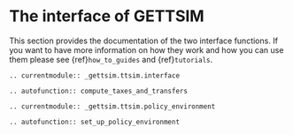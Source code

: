 # The interface of GETTSIM

This section provides the documentation of the two interface functions. If you want to
have more information on how they work and how you can use them please see
{ref}`how_to_guides` and {ref}`tutorials`.

```{eval-rst}
.. currentmodule:: _gettsim.ttsim.interface
```

```{eval-rst}
.. autofunction:: compute_taxes_and_transfers
```

```{eval-rst}
.. currentmodule:: _gettsim.ttsim.policy_environment
```

```{eval-rst}
.. autofunction:: set_up_policy_environment
```
